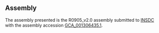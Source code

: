 

Assembly
--------

The assembly presented is the R0905\_v2.0 assembly submitted to
[INSDC](http://www.insdc.org) with the assembly accession
[GCA\_001306435.1](http://www.ebi.ac.uk/ena/data/view/GCA_001306435.1).
